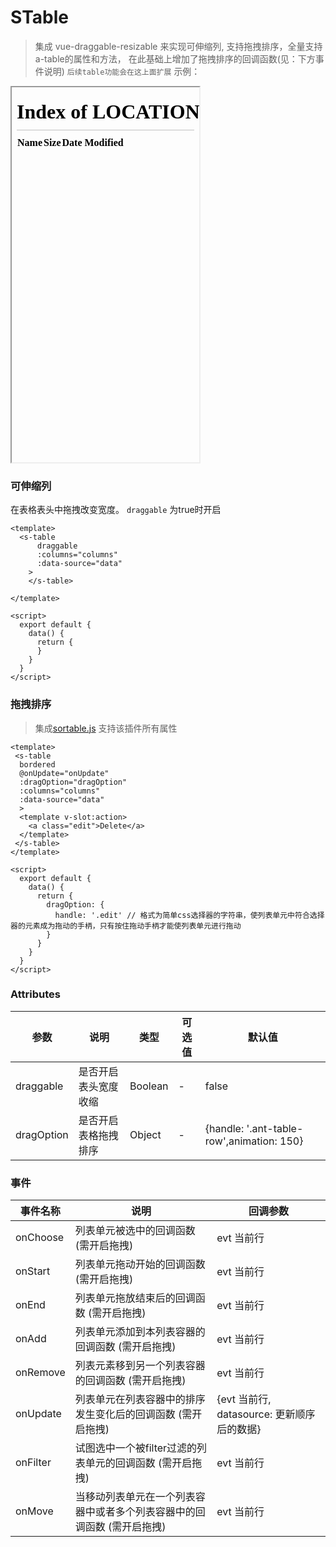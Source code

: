 <!--
 * @Description:
 * @Autor: weiwei
 * @Date: 2021-06-24 08:36:53
 * @LastEditTime: 2021-07-22 10:02:49
 * @LastEditors: weiwei
-->
# STable
> 集成 vue-draggable-resizable 来实现可伸缩列, 支持拖拽排序，全量支持a-table的属性和方法， 在此基础上增加了拖拽排序的回调函数(见：下方事件说明) `后续table功能会在这上面扩展`
示例：
<iframe src="/#/stable" height="600px">table</iframe>

### 可伸缩列

在表格表头中拖拽改变宽度。
`draggable` 为true时开启

```vue
<template>
  <s-table
      draggable
      :columns="columns"
      :data-source="data"
    >
    </s-table>

</template>

<script>
  export default {
    data() {
      return {
      }
    }
  }
</script>
```

### 拖拽排序

> 集成[sortable.js](http://www.sortablejs.com/options.html) 支持该插件所有属性

```vue
<template>
 <s-table
  bordered
  @onUpdate="onUpdate"
  :dragOption="dragOption"
  :columns="columns"
  :data-source="data"
  >
  <template v-slot:action>
    <a class="edit">Delete</a>
  </template>
 </s-table>
</template>

<script>
  export default {
    data() {
      return {
        dragOption: {
          handle: '.edit' // 格式为简单css选择器的字符串，使列表单元中符合选择器的元素成为拖动的手柄，只有按住拖动手柄才能使列表单元进行拖动
        }
      }
    }
  }
</script>

```

### Attributes

| 参数 | 说明 | 类型 | 可选值 | 默认值
| --- | --- | --- | --- | --- |
| draggable | 是否开启表头宽度收缩  |  Boolean | - | false |
| dragOption	| 是否开启表格拖拽排序 | Object | - | {handle: '.ant-table-row',animation: 150} |

### 事件 

| 事件名称 | 说明 | 回调参数
| --- | --- | --- |
| onChoose | 列表单元被选中的回调函数 (需开启拖拽)  |  evt 当前行  |
| onStart | 列表单元拖动开始的回调函数 (需开启拖拽)  |  evt 当前行 |
| onEnd | 列表单元拖放结束后的回调函数 (需开启拖拽)  |  evt 当前行 |
| onAdd | 列表单元添加到本列表容器的回调函数 (需开启拖拽)  |  evt 当前行 |
| onRemove | 列表元素移到另一个列表容器的回调函数 (需开启拖拽)  |  evt 当前行 |
| onUpdate | 列表单元在列表容器中的排序发生变化后的回调函数 (需开启拖拽)  |  {evt 当前行, datasource: 更新顺序后的数据} |
| onFilter | 试图选中一个被filter过滤的列表单元的回调函数 (需开启拖拽)  |  evt 当前行 |
| onMove | 当移动列表单元在一个列表容器中或者多个列表容器中的回调函数 (需开启拖拽)  | evt 当前行 |